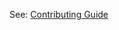 See: [Contributing Guide](https://github.com/aws/aws-cdk/blob/main/packages/%40aws-cdk/aws-ecs/README.md)
